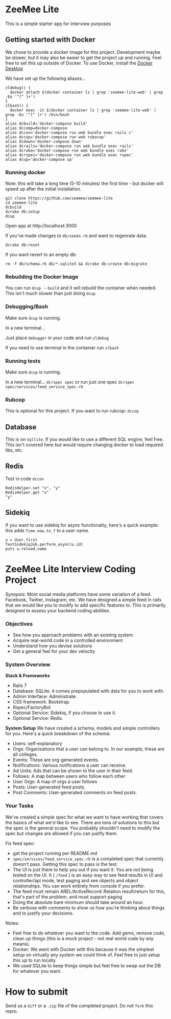 # ZeeMee Lite

This is a simple starter app for interview purposes

## Getting started with Docker

We chose to provide a docker image for this project. Development maybe be slower, but it may also be easier to get the project up and running. Feel free to set this up outside of Docker. To use Docker, install the [Docker Desktop](https://www.docker.com/products/docker-desktop/)

We have set up the following aliases... 

```
zldebug() {
  docker attach $(docker container ls | grep 'zeemee-lite-web' | grep -Eo '^[^ ]+')
}
zlbash() {
  docker exec -it $(docker container ls | grep 'zeemee-lite-web' | grep -Eo '^[^ ]+') /bin/bash
}
alias dcbuild='docker-compose build'
alias dccomp=docker-compose
alias dccon='docker-compose run web bundle exec rails c'
alias dccop='docker-compose run web rubocop'
alias dcdown='docker-compose down'
alias dcrails='docker-compose run web bundle exec rails'
alias dcrake='docker-compose run web bundle exec rake'
alias dcrspec='docker-compose run web bundle exec rspec'
alias dcup='docker-compose up'
```

### Running docker

Note: this will take a long time (5-10 minutes) the first time - but docker
will speed up after the initial installation.

```
git clone https://github.com/zeemee/zeemee-lite
cd zeemee-lite
dcbuild
dcrake db:setup
dcup
```

Open app at http://localhost:3000

If you've made changes to `db/seeds.rb` and want to regenrate data:

```
dcrake db:reset
```

If you want revert to an empty db:

```
rm -f db/schema.rb db/*.sqlite3 && dcrake db:create db:migrate
```

### Rebuilding the Docker Image

You can run `dcup --build` and it will rebuild the container when needed. This isn't much slower than just doing `dcup`

### Debugging/Bash

Make sure `dcup` is running. 

In a new terminal... 

Just place `debugger` in your code and run `zldebug`

If you need to use terminal in the container run `zlbash`

### Running tests

Make sure `dcup` is running. 

In a new terminal... `dcrspec spec` or run just one spec 
`dcrspec spec/services/feed_service_spec.rb`

### Rubcop

This is optional for this project. If you want to run rubcop: `dccop`

## Database

This is on `Sqllite`. If you would like to use a different SQL engine, feel free. This isn't covered here but would require changing docker to load required libs, etc.

## Redis

Test in code `dccon`

```
RedisHelper.set "x", "y"
RedisHelper.get "x"
"y"
```

## Sidekiq

If you want to use sidekiq for async functionalty, here's a quick example: 
this adds `Time.now.to_f` to a user name.

```
u = User.first
TestSidekiqJob.perform_async(u.id)
puts u.reload.name
```

# ZeeMee Lite Interview Coding Project

*Synopsis*:
Most social media platforms have some variation of a feed. Facebook, Twitter, Instagram, etc. We have designed a simple feed in rails that we would like you to modify to add specific features to. This is primarily designed to assess your backend coding abilities. 

### Objectives
- See how you approach problems with an existing system
- Acquire real-world code in a controlled environment
- Understand how you devise solutions
- Get a general feel for your dev velocity

### System Overview

**Stack & Frameworks**
- Rails 7
- Database: SQLite. it comes prepopulated with data for you to work with. 
- Admin Interface: Administrate.
- CSS framework: Bootstrap. 
- Rspec/FactoryBot
- Optional Service: Sidekiq, if you choose to use it.
- Optional Service: Redis. 

**System Setup**
We have created a schema, models and simple controllers for you. Here's a quick breakdown of the schema:
- Users: self-explanatory
- Orgs: Organizations that a user can belong to. In our example, these are all colleges.
- Events: These are org-generated events.
- Notifications: Various notifications a user can receive.
- Ad Units: Ads that can be shown to the user in their feed.
- Follows: A map between users who follow each other
- User Orgs: A map of orgs a user follows
- Posts: User-generated feed posts.
- Post Comments: User-generated comments on feed posts.
 
### Your Tasks

We've created a simple spec for what we want to have working that covers the basics of what we'd like to see. There are tons of solutions to this but the spec is the general scope. You probably shouldn't need to modify the spec but changes are allowed if you can justify them. 

Fix feed spec: 
* get the project running per README.md
* `spec/services/feed_service_spec.rb` is a completed spec that currently doesn't pass. Getting this spec to pass is the test.
* The UI is just there to help you out if you want it. You are not being tested on the UI. It ( `/feed` ) is an easy way to see feed results in UI and controller/api mode, test paging and see objects and object relationships. You can work entirely from console if you prefer.
* The feed must remain AREL/ActiveRecord::Relation result/return for this, that's part of the problem, and must support paging
* Doing the absolute bare minimum should take around an hour.
* Be verbose with comments to show us how you're thinking about things and to justify your decisions.

Notes:
* Feel free to do whatever you want to the code. Add gems, remove code, clean up things (this is a mock project - not real world code by any means).
* Docker: We went with Docker with this because it was the simplest setup on virtually any system we could think of. Feel free to just setup this up to run locally.
* We used SQLite to keep things simple but feel free to swap out the DB for whatever you want.

# How to submit

Send us a `diff` or a `.zip` file of the completed project. Do not `fork` this repro. 

